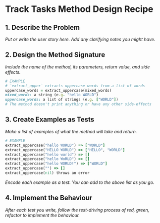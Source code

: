 # Track Tasks Method Design Recipe

## 1. Describe the Problem

_Put or write the user story here. Add any clarifying notes you might have._

## 2. Design the Method Signature

_Include the name of the method, its parameters, return value, and side effects._

```ruby
# EXAMPLE
# `extract_upper` extracts uppercase words from a list of words
uppercase_words = extract_uppercase(mixed_words)
mixed_words: a string (e.g. "hello WORLD")
uppercase_words: a list of strings (e.g. ["WORLD"])
# The method doesn't print anything or have any other side-effects
```

## 3. Create Examples as Tests

_Make a list of examples of what the method will take and return._

```ruby
# EXAMPLE
extract_uppercase("hello WORLD") => ["WORLD"]
extract_uppercase("HELLO WORLD") => ["HELLO", "WORLD"]
extract_uppercase("hello world") => []
extract_uppercase("hello WoRLD") => []
extract_uppercase("hello WORLD!") => ["WORLD"]
extract_uppercase("") => []
extract_uppercase(nil) throws an error
```

_Encode each example as a test. You can add to the above list as you go._

## 4. Implement the Behaviour

_After each test you write, follow the test-driving process of red, green, refactor to implement the behaviour._